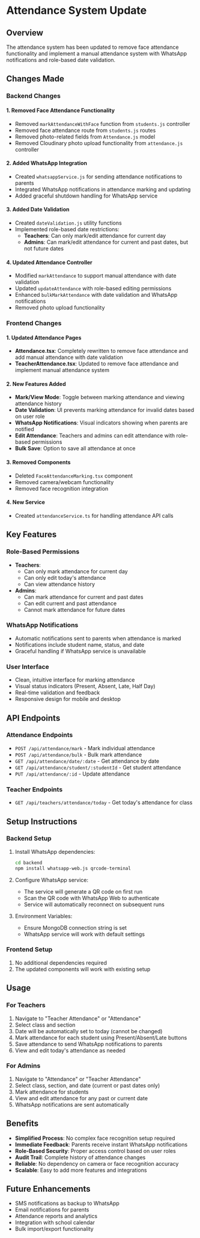 # Attendance System Update

## Overview
The attendance system has been updated to remove face attendance functionality and implement a manual attendance system with WhatsApp notifications and role-based date validation.

## Changes Made

### Backend Changes

#### 1. Removed Face Attendance Functionality
- Removed `markAttendanceWithFace` function from `students.js` controller
- Removed face attendance route from `students.js` routes
- Removed photo-related fields from `Attendance.js` model
- Removed Cloudinary photo upload functionality from `attendance.js` controller

#### 2. Added WhatsApp Integration
- Created `whatsappService.js` for sending attendance notifications to parents
- Integrated WhatsApp notifications in attendance marking and updating
- Added graceful shutdown handling for WhatsApp service

#### 3. Added Date Validation
- Created `dateValidation.js` utility functions
- Implemented role-based date restrictions:
  - **Teachers**: Can only mark/edit attendance for current day
  - **Admins**: Can mark/edit attendance for current and past dates, but not future dates

#### 4. Updated Attendance Controller
- Modified `markAttendance` to support manual attendance with date validation
- Updated `updateAttendance` with role-based editing permissions
- Enhanced `bulkMarkAttendance` with date validation and WhatsApp notifications
- Removed photo upload functionality

### Frontend Changes

#### 1. Updated Attendance Pages
- **Attendance.tsx**: Completely rewritten to remove face attendance and add manual attendance with date validation
- **TeacherAttendance.tsx**: Updated to remove face attendance and implement manual attendance system

#### 2. New Features Added
- **Mark/View Mode**: Toggle between marking attendance and viewing attendance history
- **Date Validation**: UI prevents marking attendance for invalid dates based on user role
- **WhatsApp Notifications**: Visual indicators showing when parents are notified
- **Edit Attendance**: Teachers and admins can edit attendance with role-based permissions
- **Bulk Save**: Option to save all attendance at once

#### 3. Removed Components
- Deleted `FaceAttendanceMarking.tsx` component
- Removed camera/webcam functionality
- Removed face recognition integration

#### 4. New Service
- Created `attendanceService.ts` for handling attendance API calls

## Key Features

### Role-Based Permissions
- **Teachers**: 
  - Can only mark attendance for current day
  - Can only edit today's attendance
  - Can view attendance history
- **Admins**: 
  - Can mark attendance for current and past dates
  - Can edit current and past attendance
  - Cannot mark attendance for future dates

### WhatsApp Notifications
- Automatic notifications sent to parents when attendance is marked
- Notifications include student name, status, and date
- Graceful handling if WhatsApp service is unavailable

### User Interface
- Clean, intuitive interface for marking attendance
- Visual status indicators (Present, Absent, Late, Half Day)
- Real-time validation and feedback
- Responsive design for mobile and desktop

## API Endpoints

### Attendance Endpoints
- `POST /api/attendance/mark` - Mark individual attendance
- `POST /api/attendance/bulk` - Bulk mark attendance
- `GET /api/attendance/date/:date` - Get attendance by date
- `GET /api/attendance/student/:studentId` - Get student attendance
- `PUT /api/attendance/:id` - Update attendance

### Teacher Endpoints
- `GET /api/teachers/attendance/today` - Get today's attendance for class

## Setup Instructions

### Backend Setup
1. Install WhatsApp dependencies:
   ```bash
   cd backend
   npm install whatsapp-web.js qrcode-terminal
   ```

2. Configure WhatsApp service:
   - The service will generate a QR code on first run
   - Scan the QR code with WhatsApp Web to authenticate
   - Service will automatically reconnect on subsequent runs

3. Environment Variables:
   - Ensure MongoDB connection string is set
   - WhatsApp service will work with default settings

### Frontend Setup
1. No additional dependencies required
2. The updated components will work with existing setup

## Usage

### For Teachers
1. Navigate to "Teacher Attendance" or "Attendance"
2. Select class and section
3. Date will be automatically set to today (cannot be changed)
4. Mark attendance for each student using Present/Absent/Late buttons
5. Save attendance to send WhatsApp notifications to parents
6. View and edit today's attendance as needed

### For Admins
1. Navigate to "Attendance" or "Teacher Attendance"
2. Select class, section, and date (current or past dates only)
3. Mark attendance for students
4. View and edit attendance for any past or current date
5. WhatsApp notifications are sent automatically

## Benefits
- **Simplified Process**: No complex face recognition setup required
- **Immediate Feedback**: Parents receive instant WhatsApp notifications
- **Role-Based Security**: Proper access control based on user roles
- **Audit Trail**: Complete history of attendance changes
- **Reliable**: No dependency on camera or face recognition accuracy
- **Scalable**: Easy to add more features and integrations

## Future Enhancements
- SMS notifications as backup to WhatsApp
- Email notifications for parents
- Attendance reports and analytics
- Integration with school calendar
- Bulk import/export functionality